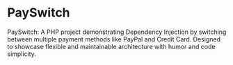 # PaySwitch
PaySwitch: A PHP project demonstrating Dependency Injection by switching between multiple payment methods like PayPal and Credit Card. Designed to showcase flexible and maintainable architecture with humor and code simplicity.
